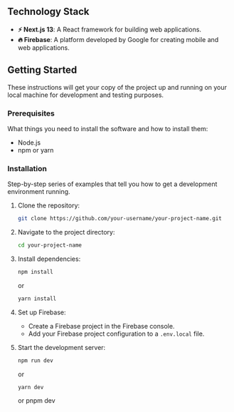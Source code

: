 
## Technology Stack 

- **⚡ Next.js 13**: A React framework for building web applications.
- **🔥 Firebase**: A platform developed by Google for creating mobile and web applications.

## Getting Started

These instructions will get your copy of the project up and running on your local machine for development and testing purposes.

### Prerequisites

What things you need to install the software and how to install them:

- Node.js
- npm or yarn

### Installation

Step-by-step series of examples that tell you how to get a development environment running.

1. Clone the repository:
   ```sh
   git clone https://github.com/your-username/your-project-name.git
   ```
2. Navigate to the project directory:
   ```sh
   cd your-project-name
   ```
3. Install dependencies:
   ```sh
   npm install
   ```
   or
   ```sh
   yarn install
   ```
4. Set up Firebase:
   - Create a Firebase project in the Firebase console.
   - Add your Firebase project configuration to a `.env.local` file.

5. Start the development server:
   ```sh
   npm run dev
   ```
   or
   ```sh
   yarn dev
   ```
   or 
   pnpm dev
